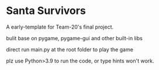 # Santa Survivors

A early-template for Team-20's final project.

bulit base on pygame, pygame-gui and other built-in libs

direct run main.py at the root folder to play the game

plz use Python>3.9 to run the code,
or type hints won't work.
